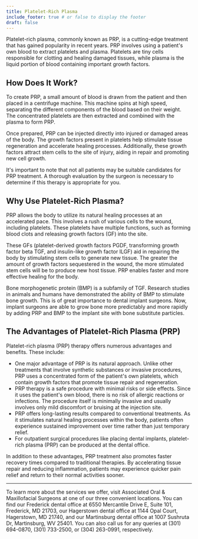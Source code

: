```yaml
---
title: Platelet-Rich Plasma
include_footer: true # or false to display the footer
draft: false
---
```


Platelet-rich plasma, commonly known as PRP, is a cutting-edge treatment that has gained popularity in recent years. PRP involves using a patient's own blood to extract platelets and plasma. Platelets are tiny cells responsible for clotting and healing damaged tissues, while plasma is the liquid portion of blood containing important growth factors.

## How Does It Work?

To create PRP, a small amount of blood is drawn from the patient and then placed in a centrifuge machine. This machine spins at high speed, separating the different components of the blood based on their weight. The concentrated platelets are then extracted and combined with the plasma to form PRP.

Once prepared, PRP can be injected directly into injured or damaged areas of the body. The growth factors present in platelets help stimulate tissue regeneration and accelerate healing processes. Additionally, these growth factors attract stem cells to the site of injury, aiding in repair and promoting new cell growth.

It's important to note that not all patients may be suitable candidates for PRP treatment. A thorough evaluation by the surgeon is necessary to determine if this therapy is appropriate for you.

## Why Use Platelet-Rich Plasma?

PRP allows the body to utilize its natural healing processes at an accelerated pace. This involves a rush of various cells to the wound, including platelets. These platelets have multiple functions, such as forming blood clots and releasing growth factors (GF) into the site.

These GFs (platelet-derived growth factors PGDF, transforming growth factor beta TGF, and insulin-like growth factor ILGF) aid in repairing the body by stimulating stem cells to generate new tissue. The greater the amount of growth factors sequestered in the wound, the more stimulated stem cells will be to produce new host tissue. PRP enables faster and more effective healing for the body.

Bone morphogenetic protein (BMP) is a subfamily of TGF. Research studies in animals and humans have demonstrated the ability of BMP to stimulate bone growth. This is of great importance to dental implant surgeons. Now, implant surgeons are able to grow bone more predictably and more rapidly by adding PRP and BMP to the implant site with bone substitute particles.

## The Advantages of Platelet-Rich Plasma (PRP)

Platelet-rich plasma (PRP) therapy offers numerous advantages and benefits. These include:

- One major advantage of PRP is its natural approach. Unlike other treatments that involve synthetic substances or invasive procedures, PRP uses a concentrated form of the patient's own platelets, which contain growth factors that promote tissue repair and regeneration.
- PRP therapy is a safe procedure with minimal risks or side effects. Since it uses the patient's own blood, there is no risk of allergic reactions or infections. The procedure itself is minimally invasive and usually involves only mild discomfort or bruising at the injection site.
- PRP offers long-lasting results compared to conventional treatments. As it stimulates natural healing processes within the body, patients often experience sustained improvement over time rather than just temporary relief.
- For outpatient surgical procedures like placing dental implants, platelet-rich plasma (PRP) can be produced at the dental office.

In addition to these advantages, PRP treatment also promotes faster recovery times compared to traditional therapies. By accelerating tissue repair and reducing inflammation, patients may experience quicker pain relief and return to their normal activities sooner.

---

To learn more about the services we offer, visit Associated Oral & Maxillofacial Surgeons at one of our three convenient locations. You can find our Frederick dental office at 6550 Mercantile Drive E, Suite 101, Frederick, MD 21703, our Hagerstown dental office at 1144 Opal Court, Hagerstown, MD 21740, and our Martinsburg dental office at 1007 Sushruta Dr, Martinsburg, WV 25401. You can also call us for any queries at (301) 694-0870, (301) 733-2500, or (304) 263-0991, respectively.